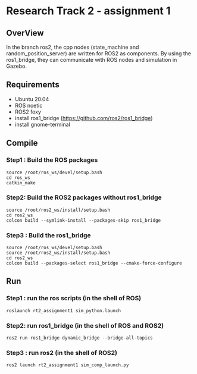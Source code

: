 # Research Track 2 - assignment 1

## OverView

In the branch ros2, the cpp nodes (state_machine and random_position_server) are written for ROS2 as components. By using the ros1_bridge, they can communicate with ROS nodes and simulation in Gazebo.



## Requirements

- Ubuntu 20.04
- ROS noetic
- ROS2 foxy
- install ros1_bridge (https://github.com/ros2/ros1_bridge)
- install gnome-terminal

## Compile

### Step1 : Build the ROS packages

```
source /root/ros_ws/devel/setup.bash
cd ros_ws
catkin_make
```

### Step2: Build the ROS2 packages without ros1_bridge

```
source /root/ros2_ws/install/setup.bash
cd ros2_ws
colcon build --symlink-install --packages-skip ros1_bridge
```

### Step3 : Build the ros1_bridge

```
source /root/ros_ws/devel/setup.bash
source /root/ros2_ws/install/setup.bash
cd ros2_ws
colcon build --packages-select ros1_bridge --cmake-force-configure
```



## Run

### Step1 : run the ros scripts (in the shell of ROS)

```
roslaunch rt2_assignment1 sim_python.launch 
```

### Step2: run ros1_bridge (in the shell of ROS and ROS2)

```
ros2 run ros1_bridge dynamic_bridge --bridge-all-topics
```

### Step3 : run ros2  (in the shell of ROS2)

```
ros2 launch rt2_assignment1 sim_comp_launch.py 
```

